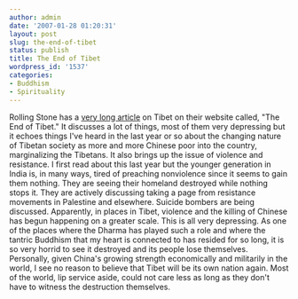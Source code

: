 ```yaml
---
author: admin
date: '2007-01-28 01:20:31'
layout: post
slug: the-end-of-tibet
status: publish
title: The End of Tibet
wordpress_id: '1537'
categories:
- Buddhism
- Spirituality
---
```


Rolling Stone has a [very long
article](http://www.rollingstone.com/news/story/13247913/the_end_of_tibet)
on Tibet on their website called, "The End of Tibet." It discusses a lot
of things, most of them very depressing but it echoes things I've heard
in the last year or so about the changing nature of Tibetan society as
more and more Chinese poor into the country, marginalizing the Tibetans.
It also brings up the issue of violence and resistance. I first read
about this last year but the younger generation in India is, in many
ways, tired of preaching nonviolence since it seems to gain them
nothing. They are seeing their homeland destroyed while nothing stops
it. They are actively discussing taking a page from resistance movements
in Palestine and elsewhere. Suicide bombers are being discussed.
Apparently, in places in Tibet, violence and the killing of Chinese has
begun happening on a greater scale. This is all very depressing. As one
of the places where the Dharma has played such a role and where the
tantric Buddhism that my heart is connected to has resided for so long,
it is so very horrid to see it destroyed and its people lose themselves.
Personally, given China's growing strength economically and militarily
in the world, I see no reason to believe that Tibet will be its own
nation again. Most of the world, lip service aside, could not care less
as long as they don't have to witness the destruction themselves.
